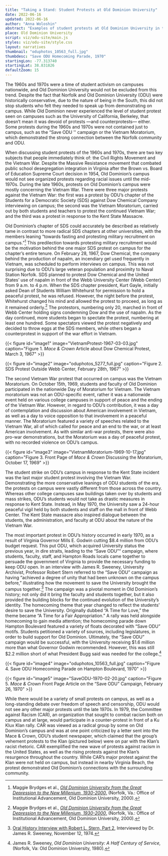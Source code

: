 ```yaml
---
title: "Taking a Stand: Student Protests at Old Dominion University"
date: 2022-06-16
updated: 2022-06-16
author: "Anna Woloshin"
abstract: "Examples of student protests at Old Dominion University in the 1960s and 1970s."
place: Old Dominion University
script: viz/odu-site/main.js
styles: viz/odu-site/style.css
layout: narratives
thumbnail: "oduphotos_10563_full.jpg"
thumbdesc: "Save ODU Homecoming Parade, 1970"
startingLon: -77.313740
startingLat: 38.831826
defaultZoom: 15
---
```


The 1960s and 1970s were a time of student activism on campuses nationwide, and Old Dominion University would not be excluded from this trend. Despite the fact that Norfolk and Old Dominion University (ODU) were historically conservative, due to the nature of being in the South, this did not stop students who felt they needed to speak up from demonstrating on campus. While Old Dominion never experienced the level of student protest seen on campuses such as the University of California, Berkeley, that doesn’t mean it was devoid of protests —and counterprotests— either. Some protests during the 1960s and 1970s were not contained just to campus, such as the “Save ODU '' campaign or the Vietnam Moratorium, which demonstrated the strong connection between the Norfolk community and ODU. 

When discussing student protests of the 1960s and 1970s, there are two key subjects that people immediately think of: the Civil Rights Movement and the Vietnam War. Despite the Massive Resistance movement that combated public school desegregation integration in Virginia after the Brown vs. Board of Education Supreme Court decision in 1954, Old Dominion’s campus would not see organized protests regarding racial issues until the mid-1970s.  During the late 1960s, protests on Old Dominion’s campus were mostly concerning the Vietnam War. There were three major protests against the Vietnam War: the first was a protest by ODU’s chapter of the Students for a Democratic Society (SDS) against Dow Chemical Company interviewing on campus; the second was the Vietnam Moratorium, carried out by both students and teachers to protest the continued Vietnam War; and the third was a protest in response to the Kent State Massacre.  

Old Dominion’s chapter of SDS could accurately be described as relatively tame in contrast to more radical SDS chapters at other universities, with the members leaning “towards fasting and protesting military recruitment on campus.”[^1] This predilection towards protesting military recruitment would be the motivation behind the one major SDS protest on campus for the chapter’s entire tenure. On February 28, 1967, Dow Chemical, the company behind the production of napalm, an incendiary gel used frequently in Vietnam, was scheduled to perform interviews on campus. This was not surprising due to ODU’s large veteran population and proximity to Naval Station Norfolk. SDS planned to protest Dow Chemical and the United States’ use of napalm in front of the <span class="notation" data-id="1" data-zoom="18" data-lat="36.886501" data-lon="-76.305968">Webb University Center (Webb Center)</span> from 9 a.m. to 4 p.m. When the SDS chapter president, Kurt Gayle, initially asked Dean of Students William Whitehurst for permission to hold a peaceful protest, he was refused. However, the night before the protest, Whitehurst changed his mind and allowed the protest to proceed, as long as it remained orderly.[^2] The protestors, numbering only 20, marched in front of Webb Center holding signs condemning Dow and the use of napalm. As the day continued, more students began to spectate the protest, numbering at least one hundred. Some spectators viewed the protest negatively and decided to throw eggs at the SDS members, while others began a counterprotest in support of the war effort in Vietnam. 

[^1]: Maggie Brydges et al., [*Old Dominion University from the Great Depression to the New Millenium, 1930-2000*.](https://digitalcommons.odu.edu/oduhistory-bookshelf/2/) (Norfolk, Va.: Office of Institutional Advancement, Old Dominion University, 2000).

[^2]: Maggie Brydges et al., [*Old Dominion University from the Great Depression to the New Millenium, 1930-2000*.](https://digitalcommons.odu.edu/oduhistory-bookshelf/2/) (Norfolk, Va.: Office of Institutional Advancement, Old Dominion University, 2000).

{{< figure id="image1" image="VietnamProtest-1967-03-03.jpg" caption="Figure 1. *Mace & Crown* Article about Dow Chemical Protest, March 3, 1967" >}}

{{< figure id="image2" image="oduphotos_5277_full.jpg" caption="Figure 2. SDS Protest Outside Webb Center, February 28th, 1967" >}}

The second Vietnam War protest that occurred on campus was the <span class="notation" data-id="1" data-zoom="18" data-lat="36.886501" data-lon="-76.305968">Vietnam Moratorium</span>. On October 15th, 1969, students and faculty of Old Dominion participated in the nationwide Day of Moratorium for Vietnam. The Vietnam moratorium was not an ODU-specific event, rather it was a nationwide event held on various college campuses in support of peace and the ending of the Vietnam War. However, in regard to ODU’s contribution, it was a day of contemplation and discussion about American involvement in Vietnam, as well as a day to voice opposition to that involvement in a peaceful manner. The Moratorium featured a variety of speeches related to the Vietnam War, all of which called for peace and an end to the war, or at least American involvement. As with similar anti-war protests, there were also pro-war demonstrations, but the Moratorium was a day of peaceful protest, with no recorded violence on ODU’s campus. 

{{< figure id="image3" image="VietnamMoratorium-1969-10-17.jpg" caption="Figure 3. Front Page of *Mace & Crown* Discussing the Moratorium, October 17, 1969" >}}

The student strike on ODU’s campus in response to the Kent State incident was the last major student protest involving the Vietnam War. Demonstrating the more conservative leanings of ODU students of the era, the protests on campus were vastly different from those across the country. Whereas other college campuses saw buildings taken over by students and mass strikes, ODU’s students would not take as drastic measures in response to Kent State. Instead, in May 1970, the University saw a 24-hour peaceful vigil held by both students and staff on the mall in front of Webb Center. The Kent State massacre also inspired dialogue between the students, the administration, and faculty at ODU about the nature of the Vietnam War. 

The most important protest in ODU’s history occurred in early 1970, as a result of Virginia Governor Mills E. Godwin cutting $8.4 million from ODU’s budget request. This put ODU, which acquired University status the previous year, in dire straits, leading to the <span class="notation" data-id="1" data-zoom="17" data-lat="36.884819" data-lon="-76.302483">“Save ODU”</span>“ campaign, where students, faculty, staff, and Hampton Roads locals came together to persuade the government of Virginia to provide the necessary funding to keep ODU open. In an interview with James R. Sweeney, University Archivist, Professor Robert Stern referred to the “Save ODU” campaign as having “achieved a degree of unity that had been unknown on the campus before,” illustrating how the movement to save the University brought the campus together.[^3] The campaign was a pivotal moment in Old Dominion’s history; not only did it bring the faculty and students together, but it also provided the building blocks for the continued evolution of the University’s identity. The homecoming theme that year changed to reflect the students’ desire to save the University. Originally dubbed  “A Time for Love,” the theme became “A Time for a Fair Appropriation.” A rally was held alongside homecoming to gain media attention; the homecoming parade down Hampton Boulevard featured a variety of floats decorated with “Save ODU” motifs. Students petitioned a variety of sources, including legislatures, in order to build support for Old Dominion. Ultimately, the “Save ODU” campaign would be successful, with the University receiving $1.6 million more than what Governor Godwin recommended. However, this was still $2.2 million short of what President Bugg said was needed for the college.[^4]

[^3]: [Oral History Interview with Robert L. Stern, Part 2,](https://dc.lib.odu.edu/digital/collection/oralhistory/id/584/rec/1) Interviewed by Dr. James R. Sweeney, November 12, 1974. 

[^4]: James R. Sweeney, *Old Dominion University: A Half Century of Service,* (Norfolk, Va: Old Dominion University, 1980).

{{< figure id="image4" image="oduphotos_10563_full.jpg" caption="Figure 4. Save ODU Homecoming Parade on Hampton Boulevard, 1970" >}}

{{< figure id="image5" image="SaveODU-1970-02-20.jpg" caption="Figure 5. *Mace & Crown* Front Page Article on the “Save ODU” Campaign, February 26, 1970" >}}

While there would be a variety of small protests on campus, as well as a long-standing debate over freedom of speech and censorship, ODU would not see any other major protests until the late 1970s. In 1979, the Committee against Racism (CAR), an organization that sought to combat racism both on campus and at large, would participate in a counter-protest in front of a Ku Klux Klan rally. CAR was viewed as a radical group by some on Old Dominion’s campus and was at one point criticized by a letter sent into the Mace & Crown, ODU’s student newspaper, which claimed that the group’s vehement protests to the Klan (pictured below) were on par with the Klan’s racist rhetoric. CAR exemplified  the new wave of protests against racism in the United States, as well as the rising protests against the Klan’s resurgence throughout the country. While CAR’s major protest against the Klan were not held on campus, but instead in nearby <span class="notation" data-id="1" data-zoom="17" data-lat="36.835667" data-lon="-75.971621">Virginia Beach,</span> the protest demonstrated Old Dominion’s connections with the surrounding community. 

